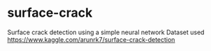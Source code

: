 # surface-crack
Surface crack detection using a simple neural network 
Dataset used https://www.kaggle.com/arunrk7/surface-crack-detection
